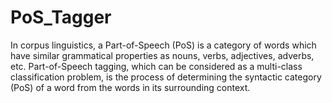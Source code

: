 # PoS_Tagger
In corpus linguistics, a Part-of-Speech (PoS) is a category of words which have similar grammatical properties as nouns, verbs, adjectives, adverbs, etc. Part-of-Speech tagging, which can be considered as a multi-class classification problem, is the process of determining the syntactic category (PoS) of a word from the words in its surrounding context.
